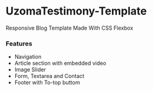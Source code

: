 # UzomaTestimony-Template
Responsive Blog Template Made With CSS Flexbox

### Features
- Navigation
- Article section with embedded video
- Image Slider
- Form, Textarea and Contact
- Footer with To-top buttom
